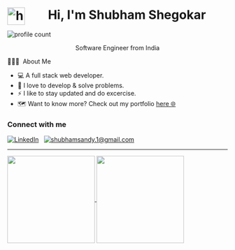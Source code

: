 
### <h1 align="center">Hi, I'm Shubham Shegokar<img alt="handwavegif" src="https://user-images.githubusercontent.com/39513876/112366216-8cfe7400-8cfe-11eb-8116-7d3dbae20e97.gif" width='40' align="left"/> </h1> 
![profile count](https://komarev.com/ghpvc/?username=ShubhamShegokar1&color=red)&nbsp;

<p align="center">Software Engineer from India</p>


 👨🏻‍💻 &nbsp;About Me
-   💻 A full stack web developer.
-   🌱 I love to develop & solve problems. <br/>
-   ⚡ I like to stay updated and do excercise. <br/>
-   🗺️ Want to know more? Check out my portfolio <a target="_blank" href="https://shubham-shegokar.netlify.app/">here 🌐</a> <br/>


<h3 align="left">Connect with me</h3>
<a href="https://www.linkedin.com/in/shubham-shegokar/"><img alt="LinkedIn" src="https://img.shields.io/badge/linkedin%20-%230077B5.svg?&style=flat&logo=linkedin&logoColor=white"/></a> &nbsp;
<a href="https://mail.google.com/mail/u/0/?fs=1&tf=cm&to=shubhamsandy.1@gmail.com"><img alt="shubhamsandy.1@gmail.com" src="https://img.shields.io/badge/shubhamsandy.1@gmail.com-D14836?style=flat&logo=gmail&logoColor=white" /></a> &nbsp;

---

<a href="https://github.com/ShubhamShegokar1">
  <img align="center" src="https://letstrys-bloedboemmel.vercel.app/api/?username=ShubhamShegokar1&show_icons=true&theme=radical" height="200"/>
  
</a>

<a href="https://github.com/ShubhamShegokar1">
  <img align="center" src="https://letstrys-bloedboemmel.vercel.app/api/top-langs/?username=ShubhamShegokar1&theme=radical"  height="200"/>
</a>

